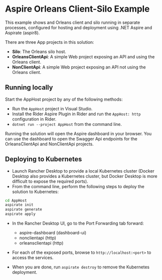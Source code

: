 # Aspire Orleans Client-Silo Example

This example shows and Orleans client and silo running in separate processes,
configured for hosting and deployment using .NET Aspire and Aspirate (aspir8).

There are three App projects in this solution:

- **Silo**: The Orleans silo host.
- **OrleansClientApi**: A simple Web project exposing an API and using the Orleans client.
- **NonClientApi**: A simple Web project exposing an API not using the Orleans client.

## Running locally

Start the AppHost project by any of the following methods:

- Run the `AppHost` project in Visual Studio.
- Install the Rider Aspire Plugin in Rider and run the `AppHost: http` configuration in Rider.
- `dotnet run --project AppHost` from the command line.

Running the solution will open the Aspire dashboard in your browser. 
You can use the dashboard to open the Swagger Api endpoints for the 
OrleansClientApi and NonClientApi projects.

## Deploying to Kubernetes

- Launch Rancher Desktop to provide a local Kubernetes cluster (Docker Desktop
also provides a Kubernetes cluster, but Docker Desktop is more difficult to
expose the required ports).
- From the command line, perform the following steps to deploy the solution to Kubernetes:

```bash
cd AppHost
aspirate init
aspirate generate
aspirate apply
```

- In the Rancher Desktop UI, go to the Port Forwarding tab forward:

  - aspire-dashboard (dashboard-ui)
  - nonclientapi (http)
  - orleansclientapi (http)

- For each of the exposed ports, browse to `http://localhost:<port>` to access the services.

- When you are done, run `aspirate destroy` to remove the Kubernetes deployment.